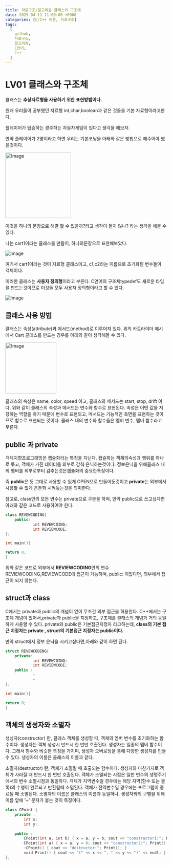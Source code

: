 ```yaml
---
title: 자료구조/알고리즘 클래스와 구조체
date: 2025-04-11 11:00:00 +0900
categories: [C/C++ 이론, 자료구조]
tags:
  [
    github,
    자료구조,
    알고리즘,
    C언어,
    C++
  ]
---
```




# LV01 클래스와 구조체

클래스는 **추상자료형을 사용하기 위한 표현방법이다.**

원래 우리들이 공부했던 자료형 int,char,boolean과 같은 것들을 기본 자료형이라고한다.

플레이어가 탑승하는 경주하는 자동차게임이 있다고 생각을 해보자.

만약 플레이어가 2명이라고 하면 우리는 기본코딩을 아래와 같은 방법으로 해주어야 했을것이다.

<img width="205" alt="Image" src="https://github.com/user-attachments/assets/fae51f96-ba1d-4a8b-af17-06513b9e269e" />

이것을 하나의 문장으로 해결 할 수 없을까?라고 생각이 들지 않나? 라는 생각을 해볼 수 있다.

나는 cart1이라는 클래스를 만들어, 하나의문장으로 표현해보았다.

![Image](https://github.com/user-attachments/assets/c7b32629-d006-4723-b7a4-f5bdcc9934a8)

여기서 cart1이라는 것이 자료형 클래스이고, c1,c2라는 이름으로 초기화된 변수들이 객체이다.

이러한 클래스는 **사용자 정의형**이라고 부른다. C언어의 구조체typedef도 새로운 타입을 만드는것이므로 이것들 모두 사용자 정의형이라고 할 수 있다. 

![Image](https://github.com/user-attachments/assets/54f6298f-5b61-491f-8ea2-3592b537f637)

## 클래스 사용 방법

클래스는 속성(attribute)과 메서드(method)로 이루어져 있다. 위의 카트라이더 예시에서 Cart 클래스를 만드는 경우를 아래와 같이 생각해볼 수 있다.

<img width="159" alt="Image" src="https://github.com/user-attachments/assets/886506b9-bf61-4a0b-8efc-fd93e0443cd5" />

클래스의 속성은 name, color, speed 이고, 클래스의 메서드는 start, stop, drift 이다. 위와 같이 클래스의 속성과 메서드는 변수와 함수로 표현된다. 속성은 어떤 값을 저장하는 역할을 하기 때문에 변수로 표현되고, 메서드는 기능적인 측면을 표현하는 것이므로 함수로 표현되는 것이다. 클래스 내의 변수와 함수들은 멤버 변수, 멤버 함수라고 부른다.

## public 과 private

객체지향프로그래밍은 캡슐화라는 특징을 지닌다. 캡슐화는 객체의속성과 행위를 하나로 묶고, 객체가 가진 데이터를 외부로 감춰 은닉하는것이다. 정보은닉을 위해클래스 내의 멤버를 외부로부터 감추는것은캡슐화의 중요한특징이다.

즉 **public**은 뜻 그대로 사용할 수 있게 OPEN으로 만들어둔것이고 **private**는 외부에서 사용할 수 없게 은둔화 시켜놓는것을 의미한다. 

참고로, class안의 모든 변수는 private으로 구분을 하며, 만약 public으로 쓰고싶다면 아래와 같은 코드로 사용하여야 한다.

```cpp
class REVEWCODING{
	public:
			int REVEWCOING;
			int REVIEWCODE;
};

int main(){

return 0;
}
```

위와 같은 코드로 외부에서 **REVIEWCODING**안의 변수 REVIEWCODING,REVIEWCODE에 접근이 가능하며, public: 이없다면, 외부에서 접근이 되지 않는다.

## struct과 class

C에서는 private과 public의 개념이 없이 무조건 외부 접근을 허용한다. C++에서는 구조체 개념이 있어서,private과 public을 지정하고, 구조체를 클래스의 개념과 거의 동일하게 사용할 수 있다. private와 public은 기본접근지정자 라고하는데, **class의 기본 접근 지정자는 private , struct의 기본접근 지정자는 public이다.** 

만약 struct에서 정보 은닉을 시키고싶다면,아래와 같이 하면 된다.

```cpp
struct REVEWCODING{
	private:
			int REVEWCOING;
			int REVIEWCODE;
	public :
			~
			~
};

int main(){

return 0;
}
```

## 객체의 생성자와 소멸자

생성자(constructor) 란, 클래스 객체를 생성할 때, 객체의 멤버 변수를 초기화하는 함수이다. 생성자는 객체 생성시 반드시 한 번만 호출된다. 생성자는 일종의 멤버 함수이다. 그래서 함수와 비슷한 특징을 가지며, 생성자 오버로딩을 통해 다양한 생성자를 만들 수 있다. 생성자의 이름은 클래스의 이름과 같다.

소멸자(destructor) 란, 객체가 소멸될 때 호출되는 함수이다. 생성자와 마찬가지로 객체가 사라질 때 반드시 한 번만 호출된다. 객체가 소멸되는 시점은 일반 변수의 생명주기에서의 변수 소멸시점과 동일하다. 객체가 지역변수일 경우에는 해당 지역(함수 또는 블록)의 수행이 완료되고 반환될때 소멸된다. 객체가 전역변수일 경우에는 프로그램이 종료될 때 소멸된다. 소멸자의 이름은 클래스의 이름과 동일하나, 생성자와의 구별을 위해 이름 앞에 '~' 문자가 붙는 것이 특징이다.

```cpp
class CPoint {
    private :
        int x;
        int y;
    
    public :
        CPoint(int a, int b) { x = a; y = b; cout << "constructor1:"; Print(); }
        CPoint(int a) { x = a; y = 0; cout << "constructor2:"; Print(); }
        ~CPoint() { cout << "destructor:"; Print(); }
        void Print() { cout << "(" << x << ", " << y << ")" << endl; }
};
```
